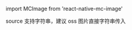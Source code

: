 import MCImage from 'react-native-mc-image'

<MCImage style={styles.MCImageStyle} source="button_social_team.png" />
source 支持字符串，建议 oss 图片直接字符串传入
